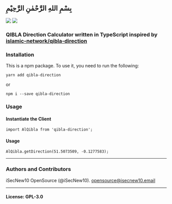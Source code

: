 ## بِسْمِ اللهِ الرَّحْمٰنِ الرَّحِيْمِ

[![](https://img.shields.io/github/release/iSecNew10/qibla-direction-typescript.svg)](https://github.com/iSecNew10/qibla-direction-typescript/releases)
[![](https://img.shields.io/github/license/iSecNew10/qibla-direction-typescript.svg)](https://github.com/iSecNew10/qibla-direction-typescript/blob/master/LICENSE.md)

### QIBLA Direction Calculator written in TypeScript inspired by [islamic-network/qibla-direction](https://github.com/islamic-network/qibla-direction)

### Installation
This is a npm package. To use it, you need to run the following:
```
yarn add qibla-direction
```
or
```
npm i --save qibla-direction
```

### Usage

#### Instantiate the Client
```
import AlQibla from 'qibla-direction';

```

#### Usage
```
AlQibla.getDirection(51.5073509, -0.1277583);
```

---

### Authors and Contributors

iSecNew10 OpenSource (@iSecNew10). [opensource@isecnew10.email](opensource@isecnew10.email)

----

#### License: GPL-3.0
